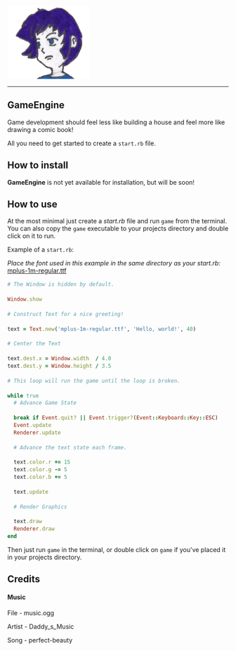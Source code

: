 ![Icon](Imgs/3.png)
***

## GameEngine

Game development should feel less like building a house and feel more like drawing a comic book!

All you need to get started to create a `start.rb` file.

## How to install

**GameEngine** is not yet available for installation, but will be soon!

## How to use

At the most minimal just create a *start.rb* file and run `game` from the terminal.
You can also copy the `game` executable to your projects directory and double click
on it to run.

Example of a `start.rb`:

*Place the font used in this example in the same directory as your start.rb:*
[mplus-1m-regular.ttf](https://github.com/stalbordboat/GameEngineDocs/blob/main/Fonts/mplus-1m-regular.ttf)

```ruby
# The Window is hidden by default.

Window.show

# Construct Text for a nice greeting!

text = Text.new('mplus-1m-regular.ttf', 'Hello, world!', 40)

# Center the Text

text.dest.x = Window.width  / 4.0
text.dest.y = Window.height / 3.5

# This loop will run the game until the loop is broken.

while true
  # Advance Game State

  break if Event.quit? || Event.trigger?(Event::Keyboard::Key::ESC)
  Event.update
  Renderer.update

  # Advance the text state each frame.

  text.color.r += 15
  text.color.g -= 5
  text.color.b += 5

  text.update

  # Render Graphics

  text.draw
  Renderer.draw
end
```

Then just run `game` in the terminal, or double click on `game` if you've placed it
in your projects directory.

## Credits

#### Music

File   - music.ogg

Artist - Daddy_s_Music

Song   - perfect-beauty
